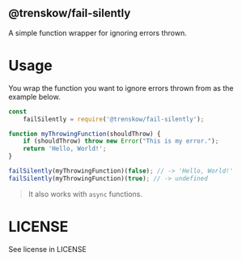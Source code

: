 @trenskow/fail-silently
----

A simple function wrapper for ignoring errors thrown.

# Usage

You wrap the function you want to ignore errors thrown from as the example below.

````javascript
const
	failSilently = require('@trenskow/fail-silently');

function myThrowingFunction(shouldThrow) {
    if (shouldThrow) throw new Error("This is my error.");
    return 'Hello, World!';
}

failSilently(myThrowingFunction)(false); // -> 'Hello, World!'
failSilently(myThrowingFunction)(true); // -> undefined
````

> It also works with `async` functions.

# LICENSE

See license in LICENSE

